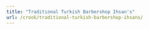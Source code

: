 ```yaml
---
title: "Traditional Turkish Barbershop Ihsan's"
url: /crook/traditional-turkish-barbershop-ihsans/
---
```


